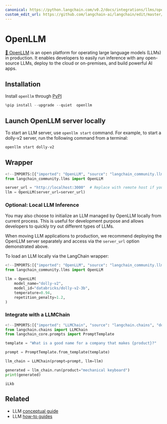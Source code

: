 ```yaml
---
canonical: https://python.langchain.com/v0.2/docs/integrations/llms/openllm/
custom_edit_url: https://github.com/langchain-ai/langchain/edit/master/docs/docs/integrations/llms/openllm.ipynb
---
```


# OpenLLM

[🦾 OpenLLM](https://github.com/bentoml/OpenLLM) is an open platform for operating large language models (LLMs) in production. It enables developers to easily run inference with any open-source LLMs, deploy to the cloud or on-premises, and build powerful AI apps.

## Installation

Install `openllm` through [PyPI](https://pypi.org/project/openllm/)


```python
%pip install --upgrade --quiet  openllm
```

## Launch OpenLLM server locally

To start an LLM server, use `openllm start` command. For example, to start a dolly-v2 server, run the following command from a terminal:

```bash
openllm start dolly-v2
```


## Wrapper


```python
<!--IMPORTS:[{"imported": "OpenLLM", "source": "langchain_community.llms", "docs": "https://api.python.langchain.com/en/latest/llms/langchain_community.llms.openllm.OpenLLM.html", "title": "OpenLLM"}]-->
from langchain_community.llms import OpenLLM

server_url = "http://localhost:3000"  # Replace with remote host if you are running on a remote server
llm = OpenLLM(server_url=server_url)
```

### Optional: Local LLM Inference

You may also choose to initialize an LLM managed by OpenLLM locally from current process. This is useful for development purpose and allows developers to quickly try out different types of LLMs.

When moving LLM applications to production, we recommend deploying the OpenLLM server separately and access via the `server_url` option demonstrated above.

To load an LLM locally via the LangChain wrapper:


```python
<!--IMPORTS:[{"imported": "OpenLLM", "source": "langchain_community.llms", "docs": "https://api.python.langchain.com/en/latest/llms/langchain_community.llms.openllm.OpenLLM.html", "title": "OpenLLM"}]-->
from langchain_community.llms import OpenLLM

llm = OpenLLM(
    model_name="dolly-v2",
    model_id="databricks/dolly-v2-3b",
    temperature=0.94,
    repetition_penalty=1.2,
)
```

### Integrate with a LLMChain


```python
<!--IMPORTS:[{"imported": "LLMChain", "source": "langchain.chains", "docs": "https://api.python.langchain.com/en/latest/chains/langchain.chains.llm.LLMChain.html", "title": "OpenLLM"}, {"imported": "PromptTemplate", "source": "langchain_core.prompts", "docs": "https://api.python.langchain.com/en/latest/prompts/langchain_core.prompts.prompt.PromptTemplate.html", "title": "OpenLLM"}]-->
from langchain.chains import LLMChain
from langchain_core.prompts import PromptTemplate

template = "What is a good name for a company that makes {product}?"

prompt = PromptTemplate.from_template(template)

llm_chain = LLMChain(prompt=prompt, llm=llm)

generated = llm_chain.run(product="mechanical keyboard")
print(generated)
```
```output
iLkb
```

## Related

- LLM [conceptual guide](/docs/concepts/#llms)
- LLM [how-to guides](/docs/how_to/#llms)